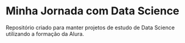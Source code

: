 # Minha Jornada com Data Science

Repositório criado para manter projetos de estudo de Data Science utilizando a formação da Alura.
